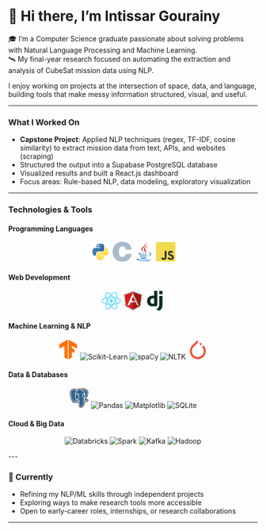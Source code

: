 # 👋 Hi there, I’m Intissar Gourainy

🎓 I’m a Computer Science graduate passionate about solving problems with Natural Language Processing and Machine Learning.  
🛰️ My final-year research focused on automating the extraction and analysis of CubeSat mission data using NLP.

I enjoy working on projects at the intersection of space, data, and language, building tools that make messy information structured, visual, and useful.

---

###  What I Worked On

- **Capstone Project**: Applied NLP techniques (regex, TF-IDF, cosine similarity) to extract mission data from text, APIs, and websites (scraping)  
- Structured the output into a Supabase PostgreSQL database  
- Visualized results and built a React.js dashboard  
- Focus areas: Rule-based NLP, data modeling, exploratory visualization

---

### Technologies & Tools  

#### Programming Languages  
<p align="center">  
  <img alt="Python" src="https://raw.githubusercontent.com/devicons/devicon/master/icons/python/python-original.svg" width="40" height="40" title="Python"/>  
  <img alt="C" src="https://raw.githubusercontent.com/devicons/devicon/master/icons/c/c-original.svg" width="40" height="40" title="C"/>  
  <img alt="Java" src="https://raw.githubusercontent.com/devicons/devicon/master/icons/java/java-original.svg" width="40" height="40" title="Java"/>  
  <img alt="JavaScript" src="https://raw.githubusercontent.com/devicons/devicon/master/icons/javascript/javascript-original.svg" width="40" height="40" title="JavaScript"/>  
</p>  

#### Web Development  
<p align="center">  
  <img alt="React" src="https://raw.githubusercontent.com/devicons/devicon/master/icons/react/react-original.svg" width="40" height="40" title="React"/>  
  <img alt="Angular" src="https://raw.githubusercontent.com/devicons/devicon/master/icons/angularjs/angularjs-original.svg" width="40" height="40" title="Angular"/>  
  <img alt="Django" src="https://raw.githubusercontent.com/devicons/devicon/master/icons/django/django-plain.svg" width="40" height="40" title="Django"/>  
</p>  

#### Machine Learning & NLP
<p align="center">
  <img alt="TensorFlow" src="https://raw.githubusercontent.com/devicons/devicon/master/icons/tensorflow/tensorflow-original.svg" width="40" height="40"/>
  <img alt="Scikit-Learn" src="https://upload.wikimedia.org/wikipedia/commons/0/05/Scikit_learn_logo_small.svg" width="40" height="40"/>
  <img alt="spaCy" src="https://upload.wikimedia.org/wikipedia/commons/0/0a/SpaCy_logo.svg" width="40" height="40"/>
  <img alt="NLTK" src="https://upload.wikimedia.org/wikipedia/commons/6/6b/Nltk_logo.svg" width="40" height="40"/>
  <img alt="PyTorch" src="https://raw.githubusercontent.com/devicons/devicon/master/icons/pytorch/pytorch-original.svg" width="40" height="40"/>
</p>


#### Data & Databases  
<p align="center">  
  <img alt="PostgreSQL" src="https://raw.githubusercontent.com/devicons/devicon/master/icons/postgresql/postgresql-original.svg" width="40" height="40" title="PostgreSQL"/>  
  <img alt="Pandas" src="https://pandas.pydata.org/static/img/pandas_mark.svg" width="40" height="40" title="Pandas"/>  
  <img alt="Matplotlib" src="https://matplotlib.org/_static/logo2_compressed.svg" width="40" height="40" title="Matplotlib"/>  
  <img alt="SQLite" src="https://www.vectorlogo.zone/logos/sqlite/sqlite-icon.svg" width="40" height="40" title="SQLite"/>  
</p>  

#### Cloud & Big Data  
<p align="center">  
  <img alt="Databricks" src="https://www.vectorlogo.zone/logos/databricks/databricks-ar21.svg" width="100" height="40" title="Databricks"/>  
  <img alt="Spark" src="https://upload.wikimedia.org/wikipedia/commons/f/f3/Apache_Spark_logo.svg" width="80" height="40" title="Apache Spark"/>  
  <img alt="Kafka" src="https://www.vectorlogo.zone/logos/apache_kafka/apache_kafka-icon.svg" width="40" height="40" title="Apache Kafka"/>  
  <img alt="Hadoop" src="https://www.vectorlogo.zone/logos/apache_hadoop/apache_hadoop-icon.svg" width="40" height="40" title="Apache Hadoop"/>  
</p>
---

### 🌱 Currently

- Refining my NLP/ML skills through independent projects  
- Exploring ways to make research tools more accessible  
- Open to early-career roles, internships, or research collaborations

---
